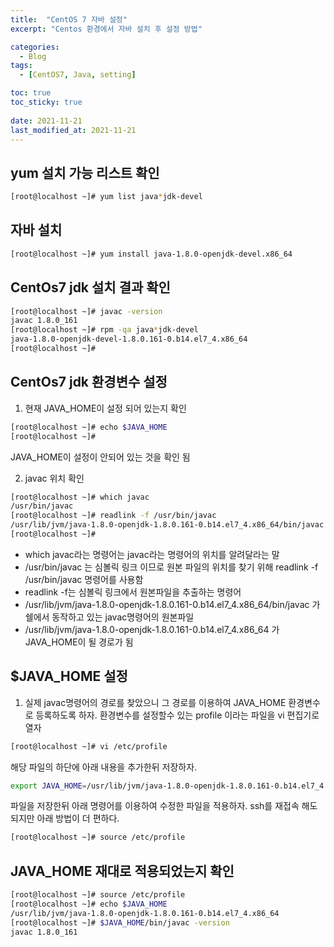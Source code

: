 ```yaml
---
title:  "CentOS 7 자바 설정"
excerpt: "Centos 환경에서 자바 설치 후 설정 방법"

categories:
  - Blog
tags:
  - [CentOS7, Java, setting]

toc: true
toc_sticky: true
 
date: 2021-11-21
last_modified_at: 2021-11-21
---
```


## yum 설치 가능 리스트 확인

```bash
[root@localhost ~]# yum list java*jdk-devel
```

## 자바 설치

```bash
[root@localhost ~]# yum install java-1.8.0-openjdk-devel.x86_64
```

## CentOs7 jdk 설치 결과 확인

```bash
[root@localhost ~]# javac -version
javac 1.8.0_161
[root@localhost ~]# rpm -qa java*jdk-devel
java-1.8.0-openjdk-devel-1.8.0.161-0.b14.el7_4.x86_64
[root@localhost ~]#
```

## CentOs7 jdk 환경변수 설정

1) 현재 JAVA_HOME이 설정 되어 있는지 확인

```bash
[root@localhost ~]# echo $JAVA_HOME
[root@localhost ~]#
```

JAVA_HOME이 설정이 안되어 있는 것을 확인 됨

2) javac 위치 확인

```bash
[root@localhost ~]# which javac
/usr/bin/javac
[root@localhost ~]# readlink -f /usr/bin/javac
/usr/lib/jvm/java-1.8.0-openjdk-1.8.0.161-0.b14.el7_4.x86_64/bin/javac
[root@localhost ~]#
```

- which javac라는 명령어는 javac라는 명령어의 위치를 알려달라는 말
- /usr/bin/javac 는 심볼릭 링크 이므로 원본 파일의 위치를 찾기 위해 readlink -f /usr/bin/javac 명령어를 사용함
- readlink -f는 심볼릭 링크에서 원본파일을 추출하는 명령어
- /usr/lib/jvm/java-1.8.0-openjdk-1.8.0.161-0.b14.el7_4.x86_64/bin/javac 가 쉘에서 동작하고 있는 javac명령어의 원본파일
- /usr/lib/jvm/java-1.8.0-openjdk-1.8.0.161-0.b14.el7_4.x86_64 가 JAVA_HOME이 될 경로가 됨

## $JAVA_HOME 설정

1) 실제 javac명령어의 경로를 찾았으니 그 경로를 이용하여 JAVA_HOME 환경변수로 등록하도록 하자.
환경변수를 설정할수 있는 profile 이라는 파일을 vi 편집기로 열자

```bash
[root@localhost ~]# vi /etc/profile
```

해당 파일의 하단에 아래 내용을 추가한뒤 저장하자.

```bash
export JAVA_HOME=/usr/lib/jvm/java-1.8.0-openjdk-1.8.0.161-0.b14.el7_4.x86_64
```

파일을 저장한뒤 아래 명령어를 이용하여 수정한 파일을 적용하자.
ssh를 재접속 해도 되지만 아래 방법이 더 편하다.

```bash
[root@localhost ~]# source /etc/profile
```

## JAVA_HOME 재대로 적용되었는지 확인

```bash
[root@localhost ~]# source /etc/profile
[root@localhost ~]# echo $JAVA_HOME
/usr/lib/jvm/java-1.8.0-openjdk-1.8.0.161-0.b14.el7_4.x86_64
[root@localhost ~]# $JAVA_HOME/bin/javac -version
javac 1.8.0_161
```